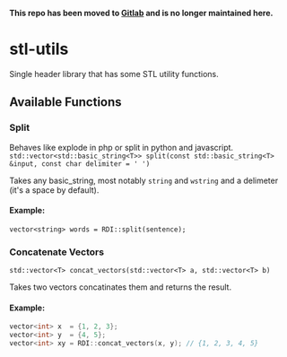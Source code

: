 **This repo has been moved to [Gitlab](https://gitlab.com/rdi-eg/stl_utils) and is no longer maintained here.**

# stl-utils
Single header library that has some STL utility functions.

## Available Functions

### Split
Behaves like explode in php or split in python and javascript.
`std::vector<std::basic_string<T>> split(const std::basic_string<T> &input, const char delimiter = ' ')`

Takes any basic_string, most notably `string` and `wstring` and a delimeter (it's a space by default).

#### Example:
`vector<string> words = RDI::split(sentence);`

### Concatenate Vectors
`std::vector<T> concat_vectors(std::vector<T> a, std::vector<T> b)`

Takes two vectors concatinates them and returns the result.

#### Example:
```C++
vector<int> x  = {1, 2, 3};
vector<int> y  = {4, 5};
vector<int> xy = RDI::concat_vectors(x, y); // {1, 2, 3, 4, 5}
```
